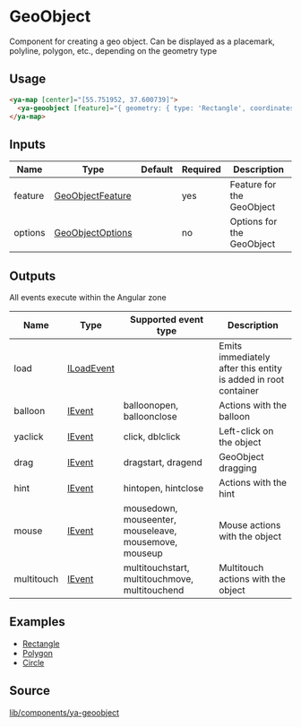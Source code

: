 # GeoObject

Component for creating a geo object. Can be displayed as a placemark, polyline, polygon, etc., depending on the geometry type

## Usage

```html
<ya-map [center]="[55.751952, 37.600739]">
  <ya-geoobject [feature]="{ geometry: { type: 'Rectangle', coordinates: [[55.665, 37.66], [55.64,37.53]] } }"></ya-geoobject>
</ya-map>
```

## Inputs

| Name    | Type               | Default | Required | Description               |
|---------|--------------------|---------|----------|---------------------------|
| feature | [GeoObjectFeature] |         | yes      | Feature for the GeoObject |
| options | [GeoObjectOptions] |         | no       | Options for the GeoObject |

[GeoObjectFeature]:https://tech.yandex.ru/maps/jsapi/doc/2.1/ref/reference/GeoObject-docpage/#GeoObject__param-feature
[GeoObjectOptions]:https://tech.yandex.ru/maps/jsapi/doc/2.1/ref/reference/GeoObject-docpage/#GeoObject__param-options

## Outputs

All events execute within the Angular zone

| Name       | Type         | Supported event type                                  | Description                                                    |
|------------|--------------|-------------------------------------------------------|----------------------------------------------------------------|
| load       | [ILoadEvent] |                                                       | Emits immediately after this entity is added in root container |
| balloon    | [IEvent]     | balloonopen, balloonclose                             | Actions with the balloon                                       |
| yaclick    | [IEvent]     | click, dblclick                                       | Left-click on the object                                       |
| drag       | [IEvent]     | dragstart, dragend                                    | GeoObject dragging                                             |
| hint       | [IEvent]     | hintopen, hintclose                                   | Actions with the hint                                          |
| mouse      | [IEvent]     | mousedown, mouseenter, mouseleave, mousemove, mouseup | Mouse actions with the object                                  |
| multitouch | [IEvent]     | multitouchstart, multitouchmove, multitouchend        | Multitouch actions with the object                             |

[ILoadEvent]: interfaces/load-event.md
[IEvent]: interfaces/event.md

## Examples

- [Rectangle](https://stackblitz.com/edit/rectangle)
- [Polygon](https://stackblitz.com/edit/geoobject-polygon)
- [Circle](https://stackblitz.com/edit/geoobject-circle)

## Source

[lib/components/ya-geoobject](https://github.com/ddubrava/angular8-yandex-maps/tree/master/projects/angular8-yandex-maps/src/lib/components/ya-geoobject)
